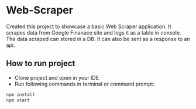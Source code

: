 # Web-Scraper

Created this project to showcase a basic Web Scraper application.
It scrapes data from Google Finanace site and logs it as a table in console.
The data scraped can stored in a DB. It can also be sent as a response to an api.

## How to run project
- Clone project and open in your IDE
- Run following commands in terminal or command prompt:
```bash
npm install
npm start
```
